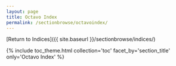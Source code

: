 ```yaml
---
layout: page
title: Octavo Index
permalink: /sectionbrowse/octavoindex/
---
```


[Return to Indices]({{ site.baseurl }}/sectionbrowse/indices/)

{% include toc_theme.html collection='toc' facet_by='section_title' only='Octavo Index' %}
